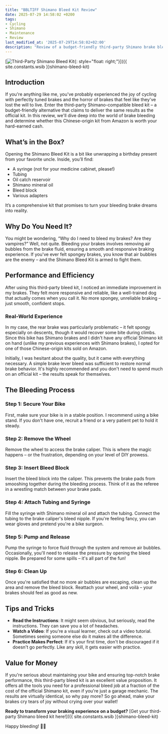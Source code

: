 ```yaml
---
title: "BBLTIFF Shimano Bleed Kit Review"
date: 2025-07-29 14:58:02 +0200
tags:
- Cycling
- Shimano
- Maintenance
- Review
last_modified_at: '2025-07-29T14:58:02+02:00'
description: "Review of a budget-friendly third-party Shimano brake bleed kit from Amazon"
---
```


[![Third-Party Shimano Bleed Kit](https://i.imgur.com/UmrVWy4m.jpg){: style="float: right;"}]({{ site.constants.wsib }}shimano-bleed-kit)

## Introduction

If you're anything like me, you've probably experienced the joy of cycling with perfectly tuned brakes and the horror of brakes that feel like they've lost the will to live. Enter the third-party Shimano-compatible bleed kit – a budget-friendly alternative that claims to deliver the same results as the official kit. In this review, we'll dive deep into the world of brake bleeding and determine whether this Chinese-origin kit from Amazon is worth your hard-earned cash.

## What’s in the Box?

Opening the Shimano Bleed Kit is a bit like unwrapping a birthday present from your favorite uncle. Inside, you’ll find:
- A syringe (not for your medicine cabinet, please!)
- Tubing
- Oil catch reservoir
- Shimano mineral oil
- Bleed block
- Various adapters

It’s a comprehensive kit that promises to turn your bleeding brake dreams into reality.

## Why Do You Need It?

You might be wondering, “Why do I need to bleed my brakes? Are they vampires?” Well, not quite. Bleeding your brakes involves removing air bubbles from the brake fluid, ensuring a smooth and responsive braking experience. If you've ever felt spongey brakes, you know that air bubbles are the enemy – and the Shimano Bleed Kit is armed to fight them.

## Performance and Efficiency

After using this third-party bleed kit, I noticed an immediate improvement in my brakes. They felt more responsive and reliable, like a well-trained dog that actually comes when you call it. No more spongey, unreliable braking – just smooth, confident stops.

### Real-World Experience

In my case, the rear brake was particularly problematic – it felt spongy especially on descents, though it would recover some bite during climbs. Since this bike has Shimano brakes and I didn't have any official Shimano kit on hand (unlike my previous experiences with Shimano brakes), I opted for one of those Chinese-origin kits sold on Amazon.

Initially, I was hesitant about the quality, but it came with everything necessary. A simple brake lever bleed was sufficient to restore normal brake behavior. It's highly recommended and you don't need to spend much on an official kit – the results speak for themselves.

## The Bleeding Process

### Step 1: Secure Your Bike

First, make sure your bike is in a stable position. I recommend using a bike stand. If you don't have one, recruit a friend or a very patient pet to hold it steady.

### Step 2: Remove the Wheel

Remove the wheel to access the brake caliper. This is where the magic happens – or the frustration, depending on your level of DIY prowess.

### Step 3: Insert Bleed Block

Insert the bleed block into the caliper. This prevents the brake pads from smooshing together during the bleeding process. Think of it as the referee in a wrestling match between your brake pads.

### Step 4: Attach Tubing and Syringe

Fill the syringe with Shimano mineral oil and attach the tubing. Connect the tubing to the brake caliper's bleed nipple. If you're feeling fancy, you can wear gloves and pretend you're a bike surgeon.

### Step 5: Pump and Release

Pump the syringe to force fluid through the system and remove air bubbles. Occasionally, you'll need to release the pressure by opening the bleed nipple. Be prepared for some spills – it's all part of the fun!

### Step 6: Clean Up

Once you're satisfied that no more air bubbles are escaping, clean up the area and remove the bleed block. Reattach your wheel, and voilà – your brakes should feel as good as new.

## Tips and Tricks

- **Read the Instructions**: It might seem obvious, but seriously, read the instructions. They can save you a lot of headaches.
- **Watch a Video**: If you're a visual learner, check out a video tutorial. Sometimes seeing someone else do it makes all the difference.
- **Practice Makes Perfect**: If it's your first time, don't be discouraged if it doesn't go perfectly. Like any skill, it gets easier with practice.

## Value for Money

If you're serious about maintaining your bike and ensuring top-notch brake performance, this third-party bleed kit is an excellent value proposition. It offers all the tools you need for a professional bleed job at a fraction of the cost of the official Shimano kit, even if you're just a garage mechanic. The results are virtually identical, so why pay more? So go ahead, make your brakes cry tears of joy without crying over your wallet!

**Ready to transform your braking experience on a budget?** [Get your third-party Shimano bleed kit here!]({{ site.constants.wsib }}shimano-bleed-kit)

Happy bleeding! 🚴‍♂️
